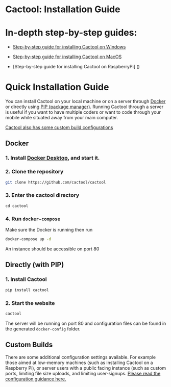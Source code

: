 # Cactool: Installation Guide


#  In-depth step-by-step guides:

- [Step-by-step guide for installing Cactool on Windows]()

- [Step-by-step guide for installing Cactool on MacOS]()

- [Step-by-step guide for installing Cactool on RaspberryPi] ()

# Quick Installation Guide

You can install Cactool on your local machine or on a server through [Docker](https://www.docker.com/) or directly using [PIP (package manager)](https://pip.pypa.io/en/stable/). Running Cactool through a server is useful if you want to have multiple coders or want to code through your mobile while situated away from your main computer. 

[Cactool also has some custom build configurations](/setup/config)

## Docker

### 1. Install [Docker Desktop](https://www.docker.com/products/docker-desktop), and start it. 

### 2. Clone the repository

```bash
git clone https://github.com/cactool/cactool
```

### 3. Enter the cactool directory

```
cd cactool
```

### 4. Run `docker-compose`

Make sure the Docker is running then run

```bash
docker-compose up -d
```

An instance should be accessible on port 80

## Directly (with PIP)

### 1. Install Cactool

```bash
pip install cactool
```

### 2. Start the website

```bash
cactool
```

The server will be running on port 80 and configuration files can be found in the generated `docker-config` folder.


## Custom Builds
There are some additional configuration settings available. For example those aimed at low-memory machines (such as installing Cactool on a Raspberry Pi), or server users with a public facing instance (such as custom ports, limiting file size uploads, and limiting user-signups. [Please read the configuration guidance here.](/setup/config)




